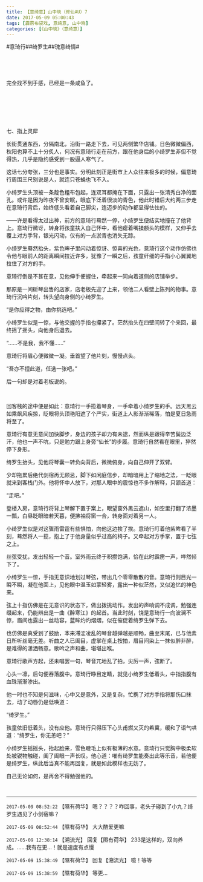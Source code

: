 ```yaml
---
title: 【意绮意】山中晓（修仙AU）7
date: 2017-05-09 05:00:43
tags: [霹雳布袋戏, 意绮意, 山中晓]
categories: [《山中晓》（意绮意）]
---
```


<p dir="ltr"  >#意琦行##绮罗生##瑰意绮情#</p> 
<p dir="ltr"  >&nbsp;</p> 
<p dir="ltr"  >&nbsp;</p> 
<p dir="ltr"  >完全找不到手感，已经是一条咸鱼了。</p> 
<p dir="ltr"  >&nbsp;</p> 
<p dir="ltr"  >&nbsp;</p> 
<p dir="ltr"  >&nbsp;</p> 
<p dir="ltr"  >七、指上灵犀</p> 


<p dir="ltr"  >长街贯通东西，分隔南北，沿街一路走下去，可见两侧繁华店铺。日色微微偏西，秋阳也算不上十分炙人，何况有意琦行走在前方，跟在他身后的小绮罗生非但不觉得热，几乎是隐约感受到一股逼人寒气了。</p> 
<p dir="ltr"  >这话七分夸张，三分也是事实。分明此刻正是街市上人众往来极多的时候，偏意琦行周围三尺别说是人，就连只苍蝇也飞不入。</p> 
<p dir="ltr"  >小绮罗生头顶被一条靛色粗布包起，连双耳都掩在下面，只露出一张清秀白净的面孔。或许是因为昨夜不曾安眠，眼底下泛着很淡的青色，他此时错后大约两三步走在意琦行背后，始终低头看着自己脚尖，连迈步的动作都显得怯怯的。</p> 
<p dir="ltr"  >——许是看得太过出神，前方的意琦行蓦然一停，小绮罗生便结实地撞在了他背上。意琦行微讶，转身将孩童扶入自己怀中，看他瘪着嘴揉额头的模样，又伸手去覆上对方手背，银光闪动，仅有的一点淤青也消失无踪。</p> 
<p dir="ltr"  >小绮罗生蓦然抬头，紫色眸子里闪动着惊讶、惊喜的光色，意琦行这个动作仿佛也令他与眼前人的距离瞬间拉近许多，犹豫了一瞬之后，孩童纤细的手指小心翼翼地拉住了对方的手。</p> 
<p dir="ltr"  >意琦行倒是不甚在意，见他伸手便握住，牵起来一同向着道侧的店铺举步。</p> 
<p dir="ltr"  >那原是一间斫琴出售的店家，店老板先迎了上来，领他二人看壁上陈列的物事。意琦行沉吟片刻，转头望向身侧的小绮罗生。</p> 
<p dir="ltr"  >“是你应得之物，由你挑选吧。”</p> 
<p dir="ltr"  >小绮罗生似是一惊，与他交握的手指也攥紧了。茫然抬头在四壁间转了个来回，最终摇了摇头，向他身后退去。</p> 
<p dir="ltr"  >“……不是我，我不懂……”</p> 
<p dir="ltr"  >意琦行将眉心便微微一凝。垂首望了他片刻，慢慢点头。</p> 
<p dir="ltr"  >“吾亦不擅此道，任选一张吧。”</p> 
<p dir="ltr"  >后一句却是对着老板说的。</p> 
<p dir="ltr"  >&nbsp;</p> 
<p dir="ltr"  >回客栈的途中便是如此：意琦行一手揽着琴身，一手牵着小绮罗生的手。远天黑云如乘飙风疾掠，眨眼将头顶艳阳遮了个严实，街道上人影渐渐稀落，怕是夏日急雨将至了。</p> 
<p dir="ltr"  >意琦行有意无意间加快脚步，身边的孩子却力有未逮，然而纵是跟得辛苦鬓边泛汗，他也一声不吭，只是勉力跟上身旁“仙长”的步履。意琦行自然看在眼里，猝然停下身形。</p> 
<p dir="ltr"  >绮罗生抬头，见他将琴囊一转负向背后，微微俯身，向自己伸开了双臂。</p> 
<p dir="ltr"  >少却拖累后绝代剑宿再无顾忌，脚下如闲庭信步，却暗暗用上了缩地之法，一眨眼就来到客栈门外。他将怀中人放下，对那人眼中的震惊也不多作解释，只颔首道：</p> 
<p dir="ltr"  >“走吧。”</p> 
<p dir="ltr"  >登楼入房，意琦行将背上琴解下置于案上，眼望窗外黑云遮山，如空里打翻了浓墨一瓢，白昼眨眼暗若天暮，便拂袖将窗一合，转身面对着另一人。</p> 
<p dir="ltr"  >小绮罗生似是对这骤雨雷霆有些惧怕，向他这边挨了挨。意琦行盯着他紫眸看了半刻，蓦然将人一揽，抱上了于他身量似乎过高的椅子。又牵起对方手掌，置于七弦之上。</p> 
<p dir="ltr"  >丝弦受扰，发出轻轻一个音。室外雨云终于积攒饱满，恰在此时霹雳一声，哗然倾下了。</p> 
<p dir="ltr"  >小绮罗生一惊，手指无意识地划过琴弦，带出几个零零散散的音。意琦行则目光一瞬不瞬，凝在他面上，见他眼中温玉如蒙轻雾，露出一种似茫然，又似追忆的神色来。</p> 
<p dir="ltr"  >弦上十指仿佛是在无意识的状态下，做出拨挑动作。发出的声响调不成调，勉强连缀起来，仍能辨出是一曲《醉寒江》的起首。当此时刻，饶是意琦行一向波澜不惊，眉间也露出一丝动容，蓝眸灼灼熠熠，似在催促着绮罗生弹下去。</p> 
<p dir="ltr"  >也仿佛是真受到了鼓励，本来滞涩凌乱的琴音越弹越是顺畅，曲至末尾，已与他素日所听丝毫无差。听曲之人已阖目，虚掌在桌上按拍，眉目间染上一抹似醉非醉，是难得的潇洒畅意。歌吟之声和曲，堪堪出喉。</p> 
<p dir="ltr"  >意琦行歌声方起，还未唱罢一句，琴音兀地乱了拍，尖厉一声，弦断了。</p> 
<p dir="ltr"  >心头一凛，后句便吞落腹中。意琦行睁目定睛，就见小绮罗生低着头，中指指腹有血珠渐渐渗出。</p> 
<p dir="ltr"  >他一时也不知是何滋味，心中又是意外，又是复杂。忙携了对方手指将那伤口抹去，动了动唇仍是低唤道：</p> 
<p dir="ltr"  >“绮罗生。”</p> 
<p dir="ltr"  >孩童依旧低着头，没有应他。意琦行只得压下心头甫燃又灭的希冀，缓和了语气哄道：“绮罗生，你无恙吧？”</p> 
<p dir="ltr"  >小绮罗生摇摇头，抬起脸来，雪色睫毛上似有极薄的水意。意琦行只觉胸中极柔软处被锐物触碰，阖了阖眼一声长叹。他心道：唯有绮罗生能奏出此等乐音，若他便是绮罗生，纵此后当真不能再回复，就是如此模样也无妨了。</p> 
<p dir="ltr"  >自己无论如何，是再舍不得勉强他的。</p> 
<p dir="ltr"  >&nbsp;</p>

<!-- more -->

---

`2017-05-09 08:52:22` 【隰有荷华】 嗯？？？？咋回事，老头子碰到了小九？绮罗生遇见了小剑宿嘛？

`2017-05-09 08:52:44` 【隰有荷华】 大大酷爱更嘛

`2017-05-09 12:38:14` 【溯流光】 回复【隰有荷华】 233是这样的，双向养成。……我有在更…！就是速度有点慢

`2017-05-09 15:38:49` 【隰有荷华】 回复【溯流光】 噫！等等

`2017-05-09 15:38:59` 【隰有荷华】 等更…

